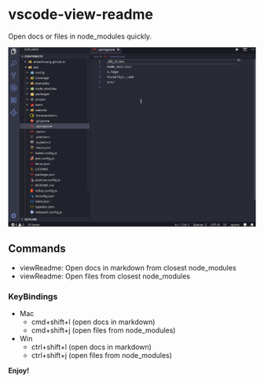 # vscode-view-readme

Open docs or files in node_modules quickly.

![preview](./assets/img/preview.gif)

## Commands

* viewReadme: Open docs in markdown from closest node_modules
* viewReadme: Open files from closest node_modules

### KeyBindings

* Mac
  - cmd+shift+l (open docs in markdown)
  - cmd+shift+j (open files from node_modules)
* Win
  - ctrl+shift+l (open docs in markdown)
  - ctrl+shift+j (open files from node_modules)

**Enjoy!**
